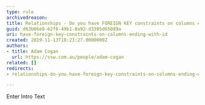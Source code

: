 ```yaml
---
type: rule
archivedreason: 
title: Relationships - Do you have FOREIGN KEY constraints on columns ending with ID?
guid: d63b66e9-62f6-49b1-8a92-d3305d65089a
uri: have-foreign-key-constraints-on-columns-ending-with-id
created: 2019-11-13T18:23:27.0000000Z
authors:
- title: Adam Cogan
  url: https://ssw.com.au/people/adam-cogan
related: []
redirects:
- relationships-do-you-have-foreign-key-constraints-on-columns-ending-with-id

---
```



Enter Intro Text
<br><excerpt class='endintro'></excerpt><br>



